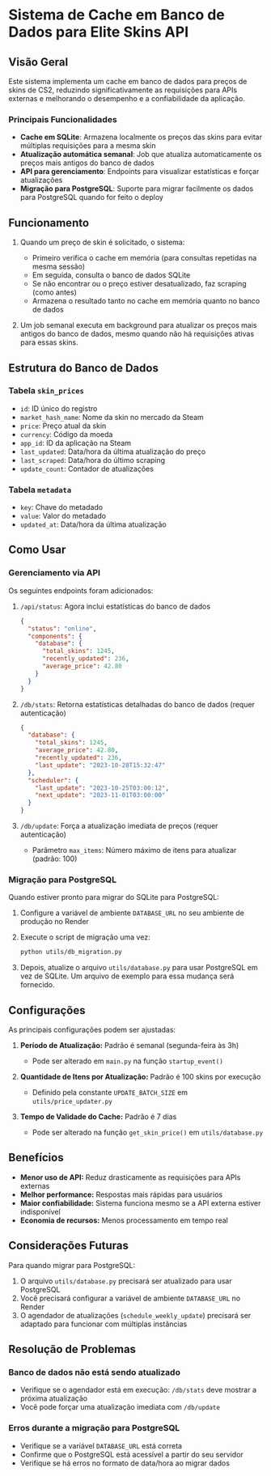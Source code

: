 # Sistema de Cache em Banco de Dados para Elite Skins API

## Visão Geral

Este sistema implementa um cache em banco de dados para preços de skins de CS2, reduzindo significativamente as requisições para APIs externas e melhorando o desempenho e a confiabilidade da aplicação.

### Principais Funcionalidades

- **Cache em SQLite**: Armazena localmente os preços das skins para evitar múltiplas requisições para a mesma skin
- **Atualização automática semanal**: Job que atualiza automaticamente os preços mais antigos do banco de dados
- **API para gerenciamento**: Endpoints para visualizar estatísticas e forçar atualizações
- **Migração para PostgreSQL**: Suporte para migrar facilmente os dados para PostgreSQL quando for feito o deploy

## Funcionamento

1. Quando um preço de skin é solicitado, o sistema:
   - Primeiro verifica o cache em memória (para consultas repetidas na mesma sessão)
   - Em seguida, consulta o banco de dados SQLite
   - Se não encontrar ou o preço estiver desatualizado, faz scraping (como antes)
   - Armazena o resultado tanto no cache em memória quanto no banco de dados

2. Um job semanal executa em background para atualizar os preços mais antigos do banco de dados, mesmo quando não há requisições ativas para essas skins.

## Estrutura do Banco de Dados

### Tabela `skin_prices`
- `id`: ID único do registro
- `market_hash_name`: Nome da skin no mercado da Steam
- `price`: Preço atual da skin
- `currency`: Código da moeda
- `app_id`: ID da aplicação na Steam
- `last_updated`: Data/hora da última atualização do preço
- `last_scraped`: Data/hora do último scraping
- `update_count`: Contador de atualizações

### Tabela `metadata`
- `key`: Chave do metadado
- `value`: Valor do metadado
- `updated_at`: Data/hora da última atualização

## Como Usar

### Gerenciamento via API

Os seguintes endpoints foram adicionados:

1. `/api/status`: Agora inclui estatísticas do banco de dados
   ```json
   {
     "status": "online",
     "components": {
       "database": {
         "total_skins": 1245,
         "recently_updated": 236,
         "average_price": 42.80
       }
     }
   }
   ```

2. `/db/stats`: Retorna estatísticas detalhadas do banco de dados (requer autenticação)
   ```json
   {
     "database": {
       "total_skins": 1245,
       "average_price": 42.80,
       "recently_updated": 236,
       "last_update": "2023-10-28T15:32:47"
     },
     "scheduler": {
       "last_update": "2023-10-25T03:00:12",
       "next_update": "2023-11-01T03:00:00"
     }
   }
   ```

3. `/db/update`: Força a atualização imediata de preços (requer autenticação)
   - Parâmetro `max_items`: Número máximo de itens para atualizar (padrão: 100)

### Migração para PostgreSQL

Quando estiver pronto para migrar do SQLite para PostgreSQL:

1. Configure a variável de ambiente `DATABASE_URL` no seu ambiente de produção no Render
2. Execute o script de migração uma vez:
   ```bash
   python utils/db_migration.py
   ```

3. Depois, atualize o arquivo `utils/database.py` para usar PostgreSQL em vez de SQLite. Um arquivo de exemplo para essa mudança será fornecido.

## Configurações

As principais configurações podem ser ajustadas:

1. **Período de Atualização:** Padrão é semanal (segunda-feira às 3h)
   - Pode ser alterado em `main.py` na função `startup_event()`

2. **Quantidade de Itens por Atualização:** Padrão é 100 skins por execução
   - Definido pela constante `UPDATE_BATCH_SIZE` em `utils/price_updater.py`

3. **Tempo de Validade do Cache:** Padrão é 7 dias
   - Pode ser alterado na função `get_skin_price()` em `utils/database.py`

## Benefícios

- **Menor uso de API:** Reduz drasticamente as requisições para APIs externas
- **Melhor performance:** Respostas mais rápidas para usuários
- **Maior confiabilidade:** Sistema funciona mesmo se a API externa estiver indisponível
- **Economia de recursos:** Menos processamento em tempo real

## Considerações Futuras

Para quando migrar para PostgreSQL:

1. O arquivo `utils/database.py` precisará ser atualizado para usar PostgreSQL
2. Você precisará configurar a variável de ambiente `DATABASE_URL` no Render
3. O agendador de atualizações (`schedule_weekly_update`) precisará ser adaptado para funcionar com múltiplas instâncias

## Resolução de Problemas

### Banco de dados não está sendo atualizado
- Verifique se o agendador está em execução: `/db/stats` deve mostrar a próxima atualização
- Você pode forçar uma atualização imediata com `/db/update`

### Erros durante a migração para PostgreSQL
- Verifique se a variável `DATABASE_URL` está correta
- Confirme que o PostgreSQL está acessível a partir do seu servidor
- Verifique se há erros no formato de data/hora ao migrar dados 